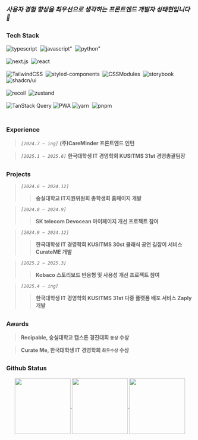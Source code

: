 ### *사용자 경험 향상을 최우선으로 생각하는 프론트엔드 개발자 성태현입니다 👋*
##

### **Tech Stack**
<div align='left'>
	<img src="https://img.shields.io/badge/typescript-%253178C6.svg?logo=typescript&logoColor=%23FFFFFF&color=%233178C6" alt="typescript" />&nbsp;
	<img src="https://img.shields.io/badge/javascript-%25F7DF1E.svg?logo=javascript&logoColor=%23FFFFFF&color=%23F7DF1E" alt=javascript" />&nbsp;
	<img src="https://img.shields.io/badge/python-%253776AB.svg?logo=python&logoColor=%23FFFFFF&color=%233776AB" alt=python" />
</div>
<br/>
<div align='left'>
	<img src="https://img.shields.io/badge/nextjs-%252320232a.svg?logo=nextdotjs&color=%23000000" alt="next.js" />&nbsp;
	<img src="https://img.shields.io/badge/react-%2561DAFB.svg?logo=react&color=%23000000" alt="react" />
</div>
<br/>
<div align='left'>
	<img src="https://img.shields.io/badge/tailwindCSS-%253178C6.svg?logo=tailwindCSS&logoColor=%23FFFFFF&color=%2306B6D4" alt="TailwindCSS" />&nbsp;
	<img src="https://img.shields.io/badge/Styledcomponents-%25DB7093.svg?logo=styled-components&logoColor=%23FFFFFF&color=%2306B6D4" alt="styled-components" />&nbsp;
	<img src="https://img.shields.io/badge/CSSModule-%25F43059.svg?logo=CSSWizardry&logoColor=%23FFFFFF&color=%23F43059" alt="CSSModules" />&nbsp;
	<img src="https://img.shields.io/badge/stroybook-%25FF4785.svg?logo=Storybook&logoColor=%23FFFFFF&color=%23FF4785" alt="storybook" />&nbsp;
	<img src="https://img.shields.io/badge/shadcn%2Fui-%253178C6.svg?logo=shadcn%2Fui&logoColor=%23FFFFFF&color=%23000000" alt="shadcn/ui" />
</div>
<br/>
<div align='left'>
	<img src="https://img.shields.io/badge/recoil-%253578E5.svg?logo=Recoil&logoColor=%23FFFFFF&color=%233578E5" alt="recoil" />&nbsp;
	<img src="https://img.shields.io/badge/zustand-%251c1c1c.svg?logo=zustand&color=%231c1c1c" alt="zustand" />
</div>
<br/>
<div align='left'>
	<img src="https://img.shields.io/badge/TanStack%20Query-%253178C6.svg?logo=React%20Query&logoColor=%23FFFFFF&color=%23FF4154" alt="TanStack Query" />
	<img src="https://img.shields.io/badge/PWA-%253178C6.svg?logo=PWA&logoColor=%23FFFFFF&color=%235A0FC8" alt="PWA" />
	<img src="https://img.shields.io/badge/yarn-%252C8EBB.svg?logo=yarn&logoColor=%23FFFFFF&color=%232C8EBB" alt="yarn" />&nbsp;	
	<img src="https://img.shields.io/badge/pnpm-%253178C6.svg?logo=pnpm&logoColor=%23FFFFFF&color=%23F69220" alt="pnpm" />
</div>
<br/>

##

### **Experience**
> *`[2024.7 ~ ing]`* **(주)CareMinder 프론트엔드 인턴**

> *`[2025.1 ~ 2025.6]`* **한국대학생 IT 경영학회 KUSITMS 31st 경영총괄팀장**

##

### **Projects**
> *`[2024.6 ~ 2024.12]`* 
>> **숭실대학교 IT지원위원회 총학생회 홈페이지 개발**

> *`[2024.8 ~ 2024.9]`*
>> **SK telecom Devocean 마이페이지 개선 프로젝트 참여**

> *`[2024.9 ~ 2024.12]`*
>> **한국대학생 IT 경영학회 KUSITMS 30st 클래식 공연 길잡이 서비스 CurateME 개발**

> *`[2025.2 ~ 2025.3]`*
>> **Kobaco 스토리보드 반응형 및 사용성 개선 프로젝트 참여**

> *`[2025.4 ~ ing]`*
>> **한국대학생 IT 경영학회 KUSITMS 31st 다중 플랫폼 배포 서비스 Zaply 개발**

##

### **Awards**
> **Recipable, 숭실대학교 캡스톤 경진대회 `동상` 수상**

> **Curate Me, 한국대학생 IT 경영학회 `최우수상` 수상**

##

### **Github Status**
<div align='center'>
	<div>
		<a href="https://github.com/anuraghazra/github-readme-stats">
			<img height=150 align="center" height=150 src="https://github-readme-stats.vercel.app/api?username=dvp-tae&theme=vue&show_icons=true" />
		</a>
		<a href="https://github.com/dvp-tae">
			<img height=150 align='center' src="https://github-readme-stats.vercel.app/api/top-langs/?username=dvp-tae&exclude_repo=dkssud8150.github.io&layout=compact&theme=vue" />
		</a>
		<a href="https://github.com/devxb/gitanimals">
			<img height=150 align="center" src="https://render.gitanimals.org/farms/dvp-tae"/>
		</a>
	</div>
</div>

